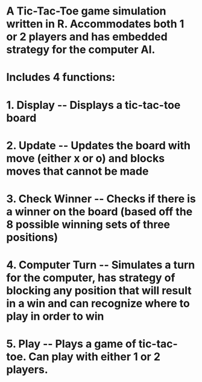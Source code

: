 # A Tic-Tac-Toe game simulation written in R. Accommodates both 1 or 2 players and has embedded strategy for the computer AI.

# Includes 4 functions:
  # 1. Display -- Displays a tic-tac-toe board
  # 2. Update -- Updates the board with move (either x or o) and blocks moves that cannot be made
  # 3. Check Winner -- Checks if there is a winner on the board (based off the 8 possible winning sets of three positions)
  # 4. Computer Turn -- Simulates a turn for the computer, has strategy of blocking any position that will result in a win and can recognize where to play in order to win
  # 5. Play -- Plays a game of tic-tac-toe. Can play with either 1 or 2 players.
